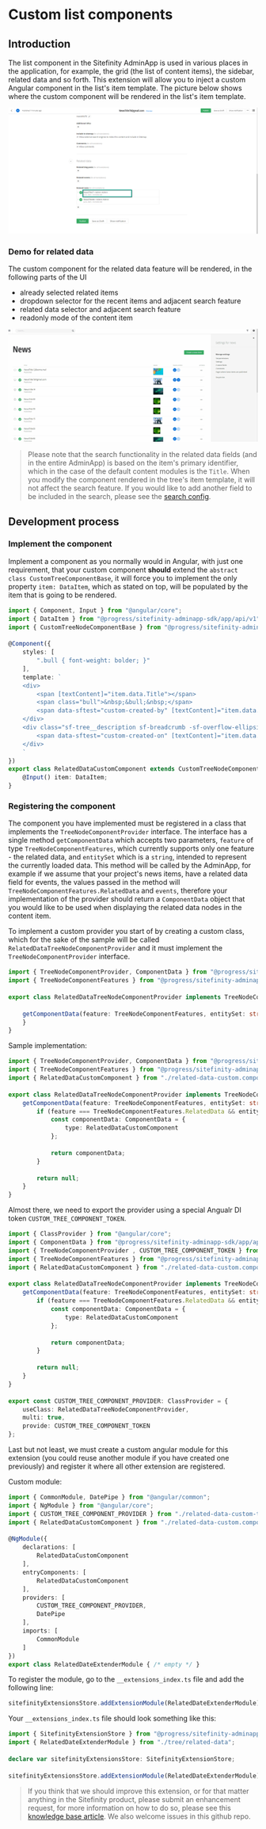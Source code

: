 # Custom list components

## Introduction

The list component in the Sitefinity AdminApp is used in various places in the application, for example, the grid (the list of content items), the sidebar, related data and so forth. This extension will allow you to inject a custom Angular component in the list's item template. The picture below shows where the custom component will be rendered in the list's item template.

![Location of where the custom component will be rendered in the list](./../assets/tree/sample.png)

### Demo for related data

The custom component for the related data feature will be rendered, in the following parts of the UI

* already selected related items
* dropdown selector for the recent items and adjacent search feature
* related data selector and adjacent search feature
* readonly mode of the content item

![Demo](./../assets/tree/RelatedDataCustomTreeComponent.gif)

> Please note that the search functionality in the related data fields (and in the entire AdminApp) is based on the item's primary identifier, which in the case of the default content modules is the `Title`. When you modify the component rendered in the tree's item template, it will not affect the search feature. If you would like to add another field to be included in the search, please see the [search config]("./../../search").

## Development process

### Implement the component

Implement a component as you normally would in Angular, with just one requirement, that your custom component **should** extend the `abstract class CustomTreeComponentBase`, it will force you to implement the only property `item: DataItem`, which as stated on top, will be populated by the item that is going to be rendered.

```typescript
import { Component, Input } from "@angular/core";
import { DataItem } from "@progress/sitefinity-adminapp-sdk/app/api/v1";
import { CustomTreeNodeComponentBase } from "@progress/sitefinity-adminapp-sdk/app/api/v1/tree";

@Component({
    styles: [
        ".bull { font-weight: bolder; }"
    ],
    template: `
    <div>
        <span [textContent]="item.data.Title"></span>
        <span class="bull">&nbsp;&bull;&nbsp;</span>
        <span data-sftest="custom-created-by" [textContent]="item.data.CreatedBy"></span>
    </div>
    <div class="sf-tree__description sf-breadcrumb -sf-overflow-ellipsis">
        <span data-sftest="custom-created-on" [textContent]="item.data.DateCreated | date:'medium'"></span>
    </div>
    `
})
export class RelatedDataCustomComponent extends CustomTreeNodeComponentBase {
    @Input() item: DataItem;
}
```

### Registering the component

The component you have implemented must be registered in a class that implements the `TreeNodeComponentProvider` interface. The interface has a single method `getComponentData` which accepts two parameters, `feature` of type `TreeNodeComponentFeatures`, which currently supports only one feature - the related data, and `entitySet` which is a `string`, intended to represent the currently loaded data. This method will be called by the AdminApp, for example if we assume that your project's news items, have a related data field for events, the values passed in the method will `TreeNodeComponentFeatures.RelatedData` and `events`, therefore your implementation of the provider should return a `ComponentData` object that you would like to be used when displaying the related data nodes in the content item.

To implement a custom provider you start of by creating a custom class, which for the sake of the sample will be called `RelatedDataTreeNodeComponentProvider` and it must implement the `TreeNodeComponentProvider` interface.

```typescript
import { TreeNodeComponentProvider, ComponentData } from "@progress/sitefinity-adminapp-sdk/app/api/v1";
import { TreeNodeComponentFeatures } from "@progress/sitefinity-adminapp-sdk/app/api/v1/tree/custom-tree-node-component-features";

export class RelatedDataTreeNodeComponentProvider implements TreeNodeComponentProvider {

    getComponentData(feature: TreeNodeComponentFeatures, entitySet: string): ComponentData {
    }
}
```

Sample implementation:

```typescript
import { TreeNodeComponentProvider, ComponentData } from "@progress/sitefinity-adminapp-sdk/app/api/v1";
import { TreeNodeComponentFeatures } from "@progress/sitefinity-adminapp-sdk/app/api/v1/tree/custom-tree-node-component-features";
import { RelatedDataCustomComponent } from "./related-data-custom.component";

export class RelatedDataTreeNodeComponentProvider implements TreeNodeComponentProvider {
    getComponentData(feature: TreeNodeComponentFeatures, entitySet: string): ComponentData {
        if (feature === TreeNodeComponentFeatures.RelatedData && entitySet === "newsitems") {
            const componentData: ComponentData = {
                type: RelatedDataCustomComponent
            };

            return componentData;
        }

        return null;
    }
}
```

Almost there, we need to export the provider using a special Angualr DI token `CUSTOM_TREE_COMPONENT_TOKEN`.

```typescript
import { ClassProvider } from "@angular/core";
import { ComponentData } from "@progress/sitefinity-adminapp-sdk/app/api/v1/index-component/component-data";
import { TreeNodeComponentProvider , CUSTOM_TREE_COMPONENT_TOKEN } from "@progress/sitefinity-adminapp-sdk/app/api/v1/tree";
import { TreeNodeComponentFeatures } from "@progress/sitefinity-adminapp-sdk/app/api/v1/tree/custom-tree-node-component-features";
import { RelatedDataCustomComponent } from "./related-data-custom.component";

export class RelatedDataTreeNodeComponentProvider implements TreeNodeComponentProvider {
    getComponentData(feature: TreeNodeComponentFeatures, entitySet: string): ComponentData {
        if (feature === TreeNodeComponentFeatures.RelatedData && entitySet === "newsitems") {
            const componentData: ComponentData = {
                type: RelatedDataCustomComponent
            };

            return componentData;
        }

        return null;
    }
}

export const CUSTOM_TREE_COMPONENT_PROVIDER: ClassProvider = {
    useClass: RelatedDataTreeNodeComponentProvider,
    multi: true,
    provide: CUSTOM_TREE_COMPONENT_TOKEN
};
```

Last but not least, we must create a custom angular module for this extension (you could reuse another module if you have created one previously) and register it where all other extension are registered.

Custom module:

```typescript
import { CommonModule, DatePipe } from "@angular/common";
import { NgModule } from "@angular/core";
import { CUSTOM_TREE_COMPONENT_PROVIDER } from "./related-data-custom-tree-node-component-provider";
import { RelatedDataCustomComponent } from "./related-data-custom.component";

@NgModule({
    declarations: [
        RelatedDataCustomComponent
    ],
    entryComponents: [
        RelatedDataCustomComponent
    ],
    providers: [
        CUSTOM_TREE_COMPONENT_PROVIDER,
        DatePipe
    ],
    imports: [
        CommonModule
    ]
})
export class RelatedDateExtenderModule { /* empty */ }
```

To register the module, go to the `__extensions_index.ts` file and add the following line:

```typescript
sitefinityExtensionsStore.addExtensionModule(RelatedDateExtenderModule);
```

Your `__extensions_index.ts` file should look something like this:

```typescript
import { SitefinityExtensionStore } from "@progress/sitefinity-adminapp-sdk/app/api/v1";
import { RelatedDateExtenderModule } from "./tree/related-data";

declare var sitefinityExtensionsStore: SitefinityExtensionStore;

sitefinityExtensionsStore.addExtensionModule(RelatedDateExtenderModule);
```

> If you think that we should improve this extension, or for that matter anything in the Sitefinity product, please submit an enhancement request, for more information on how to do so, please see this [knowledge base article](https://knowledgebase.progress.com/articles/Knowledge/P11255). We also welcome issues in this github repo.
